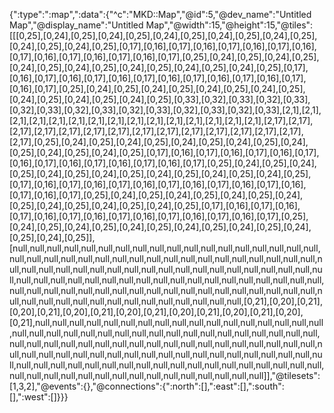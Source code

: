 {":type":":map",":data":{"^c":"MKD::Map","@id":5,"@dev_name":"Untitled Map","@display_name":"Untitled Map","@width":15,"@height":15,"@tiles":[[[0,25],[0,24],[0,25],[0,24],[0,25],[0,24],[0,25],[0,24],[0,25],[0,24],[0,25],[0,24],[0,25],[0,24],[0,25],[0,17],[0,16],[0,17],[0,16],[0,17],[0,16],[0,17],[0,16],[0,17],[0,16],[0,17],[0,16],[0,17],[0,16],[0,17],[0,25],[0,24],[0,25],[0,24],[0,25],[0,24],[0,25],[0,24],[0,25],[0,24],[0,25],[0,24],[0,25],[0,24],[0,25],[0,17],[0,16],[0,17],[0,16],[0,17],[0,16],[0,17],[0,16],[0,17],[0,16],[0,17],[0,16],[0,17],[0,16],[0,17],[0,25],[0,24],[0,25],[0,24],[0,25],[0,24],[0,25],[0,24],[0,25],[0,24],[0,25],[0,24],[0,25],[0,24],[0,25],[0,33],[0,32],[0,33],[0,32],[0,33],[0,32],[0,33],[0,32],[0,33],[0,32],[0,33],[0,32],[0,33],[0,32],[0,33],[2,1],[2,1],[2,1],[2,1],[2,1],[2,1],[2,1],[2,1],[2,1],[2,1],[2,1],[2,1],[2,1],[2,1],[2,1],[2,17],[2,17],[2,17],[2,17],[2,17],[2,17],[2,17],[2,17],[2,17],[2,17],[2,17],[2,17],[2,17],[2,17],[2,17],[0,25],[0,24],[0,25],[0,24],[0,25],[0,24],[0,25],[0,24],[0,25],[0,24],[0,25],[0,24],[0,25],[0,24],[0,25],[0,17],[0,16],[0,17],[0,16],[0,17],[0,16],[0,17],[0,16],[0,17],[0,16],[0,17],[0,16],[0,17],[0,16],[0,17],[0,25],[0,24],[0,25],[0,24],[0,25],[0,24],[0,25],[0,24],[0,25],[0,24],[0,25],[0,24],[0,25],[0,24],[0,25],[0,17],[0,16],[0,17],[0,16],[0,17],[0,16],[0,17],[0,16],[0,17],[0,16],[0,17],[0,16],[0,17],[0,16],[0,17],[0,25],[0,24],[0,25],[0,24],[0,25],[0,24],[0,25],[0,24],[0,25],[0,24],[0,25],[0,24],[0,25],[0,24],[0,25],[0,17],[0,16],[0,17],[0,16],[0,17],[0,16],[0,17],[0,16],[0,17],[0,16],[0,17],[0,16],[0,17],[0,16],[0,17],[0,25],[0,24],[0,25],[0,24],[0,25],[0,24],[0,25],[0,24],[0,25],[0,24],[0,25],[0,24],[0,25],[0,24],[0,25]],[null,null,null,null,null,null,null,null,null,null,null,null,null,null,null,null,null,null,null,null,null,null,null,null,null,null,null,null,null,null,null,null,null,null,null,null,null,null,null,null,null,null,null,null,null,null,null,null,null,null,null,null,null,null,null,null,null,null,null,null,null,null,null,null,null,null,null,null,null,null,null,null,null,null,null,null,null,null,null,null,null,null,null,null,null,null,null,null,null,null,null,null,null,null,null,null,null,null,null,null,null,null,null,null,null,[0,21],[0,20],[0,21],[0,20],[0,21],[0,20],[0,21],[0,20],[0,21],[0,20],[0,21],[0,20],[0,21],[0,20],[0,21],null,null,null,null,null,null,null,null,null,null,null,null,null,null,null,null,null,null,null,null,null,null,null,null,null,null,null,null,null,null,null,null,null,null,null,null,null,null,null,null,null,null,null,null,null,null,null,null,null,null,null,null,null,null,null,null,null,null,null,null,null,null,null,null,null,null,null,null,null,null,null,null,null,null,null,null,null,null,null,null,null,null,null,null,null,null,null,null,null,null,null,null,null,null,null,null,null,null,null,null,null,null,null,null,null]],"@tilesets":[1,3,2],"@events":{},"@connections":{":north":[],":east":[],":south":[],":west":[]}}}